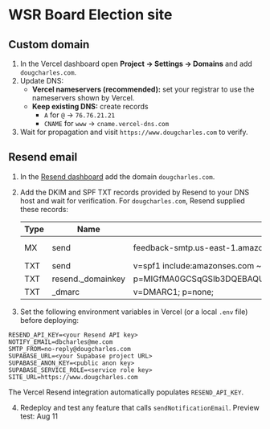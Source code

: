 # WSR Board Election site

## Custom domain

1. In the Vercel dashboard open **Project → Settings → Domains** and add `dougcharles.com`.
2. Update DNS:
   - **Vercel nameservers (recommended):** set your registrar to use the nameservers shown by Vercel.
   - **Keep existing DNS:** create records
        - `A` for `@` → `76.76.21.21`
        - `CNAME` for `www` → `cname.vercel-dns.com`
3. Wait for propagation and visit `https://www.dougcharles.com` to verify.

## Resend email

1. In the [Resend dashboard](https://resend.com) add the domain `dougcharles.com`.
2. Add the DKIM and SPF TXT records provided by Resend to your DNS host and wait for verification. For `dougcharles.com`, Resend supplied these records:

   | Type | Name | Value | TTL | Notes |
   | ---- | ---- | ----- | --- | ----- |
   | MX   | send | feedback-smtp.us-east-1.amazonses.com | 60 | priority 10 |
   | TXT  | send | v=spf1 include:amazonses.com ~all | 60 | SPF |
   | TXT  | resend._domainkey | p=MIGfMA0GCSqGSIb3DQEBAQUAA4GNADCBiQKBgQDTMgfUzxqEMhniJ3X2ot0uvaM3UdO2/y9wbm+4yu4W+51UO5f1j3lsqHSEgcAlY4HkbFuYHVctySNrsPytBv+vpJyr0hM88Ifnvffw8se/L0+G5JfdST6BLfCoS2GTlThna4BlRTb4lvzLNsm6uMNeZuF8ZS+urE/P6IhFuZGPCQIDAQAB | Auto | DKIM |
   | TXT  | _dmarc | v=DMARC1; p=none; | Auto | DMARC |

3. Set the following environment variables in Vercel (or a local `.env` file) before deploying:

```
RESEND_API_KEY=<your Resend API key>
NOTIFY_EMAIL=dbcharles@me.com
SMTP_FROM=no-reply@dougcharles.com
SUPABASE_URL=<your Supabase project URL>
SUPABASE_ANON_KEY=<public anon key>
SUPABASE_SERVICE_ROLE=<service role key>
SITE_URL=https://www.dougcharles.com
```

   The Vercel Resend integration automatically populates `RESEND_API_KEY`.

4. Redeploy and test any feature that calls `sendNotificationEmail`.
Preview test: Aug 11
